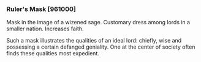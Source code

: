 ### Ruler's Mask [961000]

Mask in the image of a wizened sage. Customary dress among lords in a smaller nation. Increases faith.

Such a mask illustrates the qualities of an ideal lord: chiefly, wise and possessing a certain defanged geniality. One at the center of society often finds these qualities most expedient.